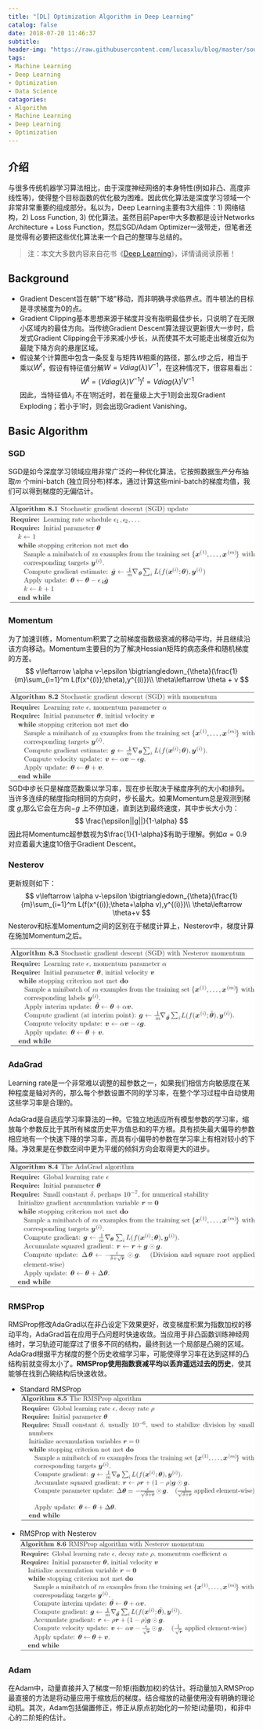 ```yaml
---
title: "[DL] Optimization Algorithm in Deep Learning"
catalog: false
date: 2018-07-20 11:46:37
subtitle:
header-img: "https://raw.githubusercontent.com/lucasxlu/blog/master/source/_posts/dl-optimization/deep-learning.png"
tags:
- Machine Learning
- Deep Learning
- Optimization
- Data Science
catagories:
- Algorithm
- Machine Learning
- Deep Learning
- Optimization
---
```

## 介绍
与很多传统机器学习算法相比，由于深度神经网络的本身特性(例如非凸、高度非线性等)，使得整个目标函数的优化极为困难。因此优化算法是深度学习领域一个非常非常重要的组成部分。私以为，Deep Learning主要有3大组件：1) 网络结构，2) Loss Function, 3) 优化算法。虽然目前Paper中大多数都是设计Networks Architecture + Loss Function，然后SGD/Adam Optimizer一波带走，但笔者还是觉得有必要把这些优化算法来一个自己的整理与总结的。

> 注：本文大多数内容来自花书《[Deep Learning](https://www.deeplearningbook.org/)》，详情请阅读原著！

## Background
* Gradient Descent旨在朝"下坡"移动，而非明确寻求临界点。而牛顿法的目标是寻求梯度为0的点。
* Gradient Clipping基本思想来源于梯度并没有指明最佳步长，只说明了在无限小区域内的最佳方向。当传统Gradient Descent算法提议更新很大一步时，启发式Gradient Clipping会干涉来减小步长，从而使其不太可能走出梯度近似为最陡下降方向的悬崖区域。
* 假设某个计算图中包含一条反复与矩阵$W$相乘的路径，那么$t$步之后，相当于乘以$W^t$，假设有特征值分解$W=V diag(\lambda)V^{-1}$，在这种情况下，很容易看出：
$$
W^t=(V diag(\lambda)V^{-1})^{t}=V diag(\lambda)^tV^{-1}
$$
因此，当特征值$\lambda_i$ 不在$1$附近时，若在量级上大于1则会出现Gradient Exploding；若小于$1$时，则会出现Gradient Vanishing。

## Basic Algorithm
### SGD
SGD是如今深度学习领域应用非常广泛的一种优化算法，它按照数据生产分布抽取$m$ 个mini-batch (独立同分布)样本，通过计算这些mini-batch的梯度均值，我们可以得到梯度的无偏估计。

![SGD](https://raw.githubusercontent.com/lucasxlu/blog/master/source/_posts/dl-optimization/sgd.jpg)

### Momentum
为了加速训练，Momentum积累了之前梯度指数级衰减的移动平均，并且继续沿该方向移动。Momentum主要目的为了解决Hessian矩阵的病态条件和随机梯度的方差。
$$
v\leftarrow \alpha v-\epsilon \bigtriangledown_{\theta}(\frac{1}{m}\sum_{i=1}^m L(f(x^{(i)};\theta),y^{(i)})\\
\theta\leftarrow \theta + v
$$

![Momentum](https://raw.githubusercontent.com/lucasxlu/blog/master/source/_posts/dl-optimization/momentum.jpg)
SGD中步长只是梯度范数乘以学习率，现在步长取决于梯度序列的大小和排列。当许多连续的梯度指向相同的方向时，步长最大。如果Momentum总是观测到梯度 $g$,那么它会在方向$-g$ 上不停加速，直到达到最终速度，其中步长大小为：
$$
\frac{\epsilon||g||}{1-\alpha}
$$
因此将Momentumc超参数视为$\frac{1}{1-\alpha}$有助于理解。例如$\alpha=0.9$ 对应着最大速度10倍于Gradient Descent。

### Nesterov
更新规则如下：
$$
v\leftarrow \alpha v-\epsilon \bigtriangledown_{\theta}(\frac{1}{m}\sum_{i=1}^m L(f(x^{(i)};\theta+\alpha v),y^{(i)})\\
\theta\leftarrow \theta+v
$$
Nesterov和标准Momentum之间的区别在于梯度计算上，Nesterov中，梯度计算在施加Momentum之后。

![Nesterov](https://raw.githubusercontent.com/lucasxlu/blog/master/source/_posts/dl-optimization/nesterov.jpg)

### AdaGrad
Learning rate是一个非常难以调整的超参数之一，如果我们相信方向敏感度在某种程度是轴对齐的，那么每个参数设置不同的学习率，在整个学习过程中自动使用这些学习率是合理的。

AdaGrad是自适应学习率算法的一种。它独立地适应所有模型参数的学习率，缩放每个参数反比于其所有梯度历史平方值总和的平方根。具有损失最大偏导的参数相应地有一个快速下降的学习率，而具有小偏导的参数在学习率上有相对较小的下降。净效果是在参数空间中更为平缓的倾斜方向会取得更大的进步。

![AdaGrad](https://raw.githubusercontent.com/lucasxlu/blog/master/source/_posts/dl-optimization/adagrad.jpg)

### RMSProp
RMSProp修改AdaGrad以在非凸设定下效果更好，改变梯度积累为指数加权的移动平均，AdaGrad旨在应用于凸问题时快速收敛。当应用于非凸函数训练神经网络时，学习轨迹可能穿过了很多不同的结构，最终到达一个局部是凸碗的区域。AdaGrad根据平方梯度的整个历史收缩学习率，可能使得学习率在达到这样的凸结构前就变得太小了。__RMSProp使用指数衰减平均以丢弃遥远过去的历史__，使其能够在找到凸碗结构后快速收敛。

* Standard RMSProp
![RMSProp](https://raw.githubusercontent.com/lucasxlu/blog/master/source/_posts/dl-optimization/rmsprop.jpg)

* RMSProp with Nesterov
![RMSProp with Nesterov](https://raw.githubusercontent.com/lucasxlu/blog/master/source/_posts/dl-optimization/rmsprop_with_nesterov.jpg)

### Adam
在Adam中，动量直接并入了梯度一阶矩(指数加权)的估计。将动量加入RMSProp最直接的方法是将动量应用于缩放后的梯度。结合缩放的动量使用没有明确的理论动机。其次，Adam包括偏置修正，修正从原点初始化的一阶矩(动量项)，和非中心的二阶矩的估计。